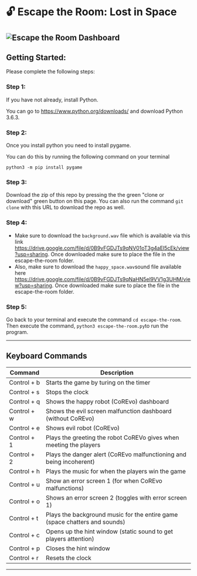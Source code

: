 # :unlock: Escape the Room: Lost in Space
![Escape the Room Dashboard](https://github.com/adamnieto/escape-the-room/blob/master/escape-the-room.png)
---
## Getting Started:
Please complete the following steps:
### Step 1: 
If you have not already, install Python. 

You can go to https://www.python.org/downloads/ and download Python 3.6.3. 

### Step 2: 
Once you install python you need to install pygame. 

You can do this by running the following command on your terminal
```
python3 -m pip install pygame
```
### Step 3: 
Download the zip of this repo by pressing the the green "clone or download" green button on this page. 
You can also run the command `git clone` with this URL to download the repo as well.

### Step 4:
  * Make sure to download the `background.wav` file which is available via this link https://drive.google.com/file/d/0B9vFGDJTs9qNV01oT3g4aEl5cEk/view?usp=sharing. 
  Once downloaded make sure to place the file in the escape-the-room folder. 
  * Also, make sure to download the `happy_space.wav`sound file available here https://drive.google.com/file/d/0B9vFGDJTs9qNaHN5el9VV1g3UHM/view?usp=sharing. 
  Once downloaded make sure to place the file in the escape-the-room folder. 
  
### Step 5: 
Go back to your terminal and execute the command `cd escape-the-room`. 
Then execute the command, `python3 escape-the-room.py`to run the program.
  
---
## Keyboard Commands
| Command | Description |
| --- | --- |
| Control + b | Starts the game by turing on the timer |
| Control + s | Stops the clock |
| Control + q | Shows the happy robot (CoREvo) dashboard |
| Control + w | Shows the evil screen malfunction dashboard (without CoREvo) |
| Control + e | Shows evil robot (CoREvo) |
| Control + 1 | Plays the greeting the robot CoREVo gives when meeting the players|
| Control + 2 | Plays the danger alert (CoREvo malfunctioning and being incoherent)|
| Control + h | Plays the music for when the players win the game|
| Control + u | Show an error screen 1 (for when CoREvo malfunctions) |
| Control + o | Shows an error screen 2 (toggles with error screen 1) |
| Control + t | Plays the background music for the entire game (space chatters and sounds) | 
| Control + c | Opens up the hint window (static sound to get players attention)|
| Control + p | Closes the hint window|
| Control + r | Resets the clock|

---
